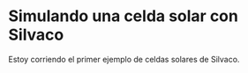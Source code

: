 # Simulando una celda solar con Silvaco

Estoy corriendo el primer ejemplo de celdas solares de Silvaco.
